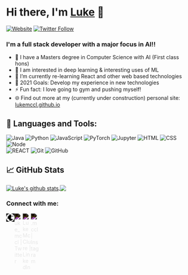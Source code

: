 # Hi there, I'm [Luke](https://lukemccl.github.io) 👋

[![Website](https://img.shields.io/website?label=https://lukemccl.github.io&style=for-the-badge&url=https%3A%2F%2Fcodestackr.com)](https://lukemccl.github.io)
[![Twitter Follow](https://img.shields.io/twitter/follow/luke_mccl?color=1DA1F2&logo=twitter&style=for-the-badge)](https://twitter.com/intent/follow?user_id=984385260)

### I'm a full stack developer with a major focus in AI!!

- 🏫 I have a Masters degree in Computer Science with AI (First class hons)
- 🧠 I am interested in deep learning & interesting uses of ML
- 🌱 I’m currently re-learning React and other web based technologies
- 🥅 2021 Goals: Develop my experience in new technologies
- ⚡ Fun fact: I love going to gym and pushing myself!
- 🌐 Find out more at my (currently under construction) personal site: [lukemccl.github.io](https://lukemccl.github.io)

## &#128295; Languages and Tools:

![Java](https://img.shields.io/badge/-Java-05122A?style=flat&logo=Java&logoColor=FFA518) 
![Python](https://img.shields.io/badge/-Python-05122A?style=flat&logo=python) 
![JavaScript](https://img.shields.io/badge/-JavaScript-05122A?style=flat&logo=javascript)
![PyTorch](https://img.shields.io/badge/-PyTorch-05122A?style=flat&logo=PyTorch) 
![Jupyter](https://img.shields.io/badge/Jupyter-05122A?style=flat&logo=jupyter) 
![HTML](https://img.shields.io/badge/-HTML-05122A?style=flat&logo=HTML5) 
![CSS](https://img.shields.io/badge/-CSS-05122A?style=flat&logo=CSS3&logoColor=1572B6) ![Node](https://img.shields.io/badge/Node.js-05122A?style=flat&logo=node.js)  
![REACT](https://img.shields.io/badge/React-05122A?style=flat&logo=react) 
![Git](https://img.shields.io/badge/-Git-05122A?style=flat&logo=git) 
![GitHub](https://img.shields.io/badge/-GitHub-05122A?style=flat&logo=github)

## &#x1f4c8; GitHub Stats

<a href="https://github.com/lukemccl/lukemccl">
  <img align="center" src="https://github-readme-stats.vercel.app/api?username=lukemccl&show_icons=true&include_all_commits=true&theme=nord&line_height=27" alt="Luke's github stats" />
</a>
<a href="https://github.com/lukemccl/lukemccl">
  <img align="center" src="https://github-readme-stats.vercel.app/api/top-langs/?username=lukemccl&theme=nord&exclude_rep=ML-Labs&langs_count=3" />
</a>

### Connect with me:

[<img align="left" style="filter: invert(100%)" alt="https://lukemccl.github.io" width="22px" src="https://raw.githubusercontent.com/iconic/open-iconic/master/svg/globe.svg" />][website]
[<img align="left" style="filter: invert(100%)" alt="luke_mccl | Twitter" width="22px" src="https://cdn.jsdelivr.net/npm/simple-icons@v3/icons/twitter.svg" />][twitter]
[<img align="left" style="filter: invert(100%)" alt="Luke McClure | LinkedIn" width="22px" src="https://cdn.jsdelivr.net/npm/simple-icons@v3/icons/linkedin.svg" />][linkedin]
[<img align="left" style="filter: invert(100%)" alt="l.mccl | Instagram" width="22px" src="https://cdn.jsdelivr.net/npm/simple-icons@v3/icons/instagram.svg" />][instagram]

[website]: https://lukemccl.github.io
[twitter]: https://twitter.com/luke_mccl
[instagram]: https://instagram.com/l.mccl
[linkedin]: https://linkedin.com/in/luke-mcclure/
